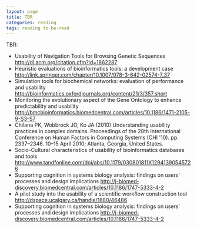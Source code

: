 ```yaml
---
layout: page
title: TBR
categories: reading
tags: reading to-be-read
---
```


TBR:

- Usability of Navigation Tools for Browsing Genetic Sequences http://dl.acm.org/citation.cfm?id=1862287
- Heuristic evaluations of bioinformatics tools: a development case http://link.springer.com/chapter/10.1007/978-3-642-02574-7_37
- Simulation tools for biochemical networks: evaluation of performance and usability http://bioinformatics.oxfordjournals.org/content/21/3/357.short
- Monitoring the evolutionary aspect of the Gene Ontology to enhance predictability and usability http://bmcbioinformatics.biomedcentral.com/articles/10.1186/1471-2105-9-S3-S7
- Chilana PK, Wobbrock JO, Ko JA (2010) Understanding usability practices in complex domains. Proceedings of the 28th International Conference on Human Factors in Computing Systems (CHI '10). pp. 2337–2346. 10–15 April 2010; Atlanta, Georgia, United States.
- Socio-Cultural characteristics of usability of bioinformatics databases and tools http://www.tandfonline.com/doi/abs/10.1179/030801811X12941390545726
- Supporting cognition in systems biology analysis: findings on users' processes and design implications http://j-biomed-discovery.biomedcentral.com/articles/10.1186/1747-5333-4-2
- A pilot study into the usability of a scientific workflow construction tool http://dspace.ucalgary.ca/handle/1880/46486
- Supporting cognition in systems biology analysis: findings on users' processes and design implications http://j-biomed-discovery.biomedcentral.com/articles/10.1186/1747-5333-4-2
